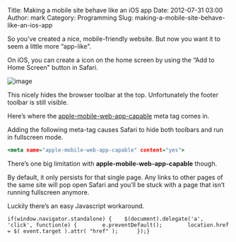 Title: Making a mobile site behave like an iOS app
Date: 2012-07-31 03:00
Author: mark
Category: Programming
Slug: making-a-mobile-site-behave-like-an-ios-app

So you’ve created a nice, mobile-friendly website. But now you want it
to seem a little more “app-like".

On iOS, you can create a icon on the home screen by using the “Add to
Home Screen" button in Safari.

![image][]

This nicely hides the browser toolbar at the top. Unfortunately the
footer toolbar is still visible.

Here’s where the [apple-mobile-web-app-capable][] meta tag comes in.

Adding the following meta-tag causes Safari to hide both toolbars and
run in fullscreen mode.


~~~~ {.html name="code"}
<meta name="apple-mobile-web-app-capable" content="yes">
~~~~



There’s one big limitation with **apple-mobile-web-app-capable** though.

By default, it only persists for that single page. Any links to other
pages of the same site will pop open Safari and you’ll be stuck with a
page that isn’t running fullscreen anymore.

Luckily there’s an easy Javascript workaround.


~~~~ {.javascript name="code"}
if(window.navigator.standalone) {    $(document).delegate('a', 'click', function(e) {        e.preventDefault();        location.href = $( event.target ).attr( "href" );      });}
~~~~



  [image]: https://i.imgur.com/TIaPR.png
  [apple-mobile-web-app-capable]: https://developer.apple.com/library/safari/#documentation/appleapplications/reference/SafariHTMLRef/Articles/MetaTags.html
